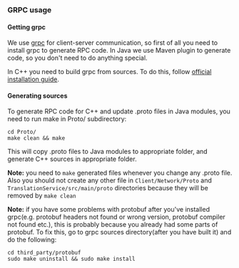 ### GRPC usage

#### Getting grpc
We use [grpc](https://github.com/grpc/grpc) for client-server communication, so first of all you need to install grpc to generate
RPC code. In Java we use Maven plugin to generate code, so you don't need to do anything special.

In C++ you need to build grpc from sources. To do this, follow
[official installation guide](https://github.com/grpc/grpc/blob/master/INSTALL.md).

#### Generating sources

To generate RPC code for C++ and update .proto files in Java modules, you need to run make in Proto/ subdirectory:
```
cd Proto/
make clean && make
```

This will copy .proto files to Java modules to appropriate folder, and generate C++ sources in appropriate folder.

**Note:** you need to `make` generated files whenever you change any .proto file. Also you should not create any other file in `Client/Network/Proto` and `TranslationService/src/main/proto` directories because they will be removed by `make clean`

**Note:** if you have some problems with protobuf after you've installed grpc(e.g. protobuf headers not found or wrong version, protobuf compiler
not found etc.), this is probably because you already had some parts of protobuf. To fix this, go to grpc sources directory(after you have
built it) and do the following:
```
cd third_party/protobuf
sudo make uninstall && sudo make install
```
